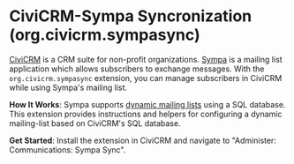 # CiviCRM-Sympa Syncronization (org.civicrm.sympasync)

[CiviCRM](https://civicrm.org/) is a CRM suite for non-profit organizations.
[Sympa](http://www.sympa.org/) is a mailing list application which allows
subscribers to exchange messages.  With the `org.civicrm.sympasync` extension,
you can manage subscribers in CiviCRM while using Sympa's mailing list.

**How It Works**: Sympa supports [dynamic mailing
lists](http://www.sympa.org/manual/managing-members) using a SQL database.
This extension provides instructions and helpers for configuring a dynamic
mailing-list based on CiviCRM's SQL database.

**Get Started**: Install the extension in CiviCRM and navigate to
"Administer: Communications: Sympa Sync".
